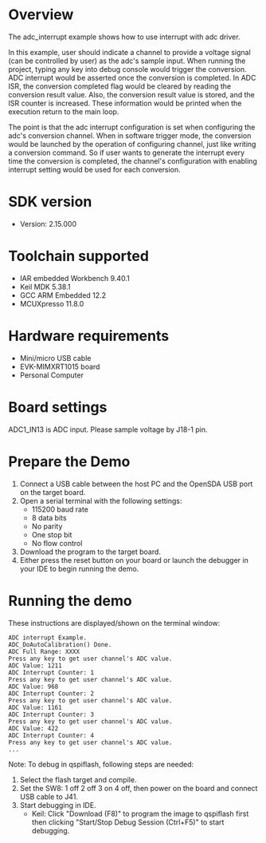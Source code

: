 Overview
========

The adc_interrupt example shows how to use interrupt with adc driver.

In this example, user should indicate a channel to provide a voltage signal (can be controlled by user) as the adc's
sample input. When running the project, typing any key into debug console would trigger the conversion. ADC interrupt 
would be asserted once the conversion is completed. In ADC ISR, the conversion completed flag would be cleared by 
reading the conversion result value. Also, the conversion result value is stored, and the ISR counter is increased. 
These information would be printed when the execution return to the main loop.

The point is that the adc interrupt configuration is set when configuring the adc's conversion channel. When in 
software trigger mode, the conversion would be launched by the operation of configuring channel, just like writing a
conversion command. So if user wants to generate the interrupt every time the conversion is completed, the channel's 
configuration with enabling interrupt setting would be used for each conversion.

SDK version
===========
- Version: 2.15.000

Toolchain supported
===================
- IAR embedded Workbench  9.40.1
- Keil MDK  5.38.1
- GCC ARM Embedded  12.2
- MCUXpresso  11.8.0

Hardware requirements
=====================
- Mini/micro USB cable
- EVK-MIMXRT1015 board
- Personal Computer

Board settings
==============
ADC1_IN13 is ADC input. Please sample voltage by J18-1 pin.

Prepare the Demo
================
1.  Connect a USB cable between the host PC and the OpenSDA USB port on the target board. 
2.  Open a serial terminal with the following settings:
    - 115200 baud rate
    - 8 data bits
    - No parity
    - One stop bit
    - No flow control
3.  Download the program to the target board.
4.  Either press the reset button on your board or launch the debugger in your IDE to begin running the demo.

Running the demo
================
These instructions are displayed/shown on the terminal window:
~~~~~~~~~~~~~~~~~~~~~~~~~~~~~~~~~~~
ADC interrupt Example.
ADC_DoAutoCalibration() Done.
ADC Full Range: XXXX
Press any key to get user channel's ADC value.
ADC Value: 1211
ADC Interrupt Counter: 1
Press any key to get user channel's ADC value.
ADC Value: 968
ADC Interrupt Counter: 2
Press any key to get user channel's ADC value.
ADC Value: 1161
ADC Interrupt Counter: 3
Press any key to get user channel's ADC value.
ADC Value: 422
ADC Interrupt Counter: 4
Press any key to get user channel's ADC value.
...
~~~~~~~~~~~~~~~~~~~~~~~~~~~~~~~~~~~


Note:
To debug in qspiflash, following steps are needed:
1. Select the flash target and compile.
3. Set the SW8: 1 off 2 off 3 on 4 off, then power on the board and connect USB cable to J41.
4. Start debugging in IDE.
   - Keil: Click "Download (F8)" to program the image to qspiflash first then clicking "Start/Stop Debug Session (Ctrl+F5)" to start debugging.
